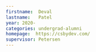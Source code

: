 ```yaml
---
firstname:  Deval
lastname:   Patel
year: 2020-
categories: undergrad-alumni
homepage:  https://csbydev.com/
supervisor: Petersen
---
```

